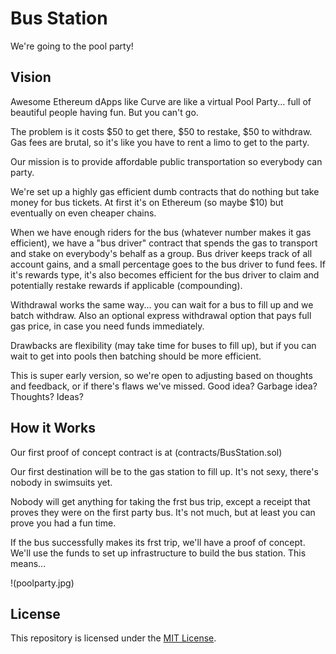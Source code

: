 # Bus Station
We're going to the pool party!
 
## Vision

Awesome Ethereum dApps like Curve are like a virtual Pool Party... full of beautiful people having fun.  But you can't go.

The problem is it costs $50 to get there, $50 to restake, $50 to withdraw.  Gas fees are brutal, so it's like you have to rent a limo to get to the party.

Our mission is to provide affordable public transportation so everybody can party.  

We're set up a highly gas efficient dumb contracts that do nothing but take money for bus tickets.  At first it's on Ethereum (so maybe $10) but eventually on even cheaper chains.

When we have enough riders for the bus (whatever number makes it gas efficient), we have a "bus driver" contract that spends the gas to transport and stake on everybody's behalf as a group.  Bus driver keeps track of all account gains, and a small percentage goes to the bus driver to fund fees.  If it's rewards type, it's also becomes efficient for the bus driver to claim and potentially restake rewards if applicable (compounding).

Withdrawal works the same way... you can wait for a bus to fill up and we batch withdraw.  Also an optional express withdrawal option that pays full gas price, in case you need funds immediately.

Drawbacks are flexibility (may take time for buses to fill up), but if you can wait to get into pools then batching should be more efficient.

This is super early version, so we're open to adjusting based on thoughts and feedback, or if there's flaws we've missed.  Good idea?  Garbage idea?  Thoughts?  Ideas?

## How it Works

Our first proof of concept contract is at (contracts/BusStation.sol)

Our first destination will be to the gas station to fill up.  It's not sexy, there's nobody in swimsuits yet.  

Nobody will get anything for taking the frst bus trip, except a receipt that proves they were on the first party bus.  It's not much, but at least you can prove you had a fun time.

If the bus successfully makes its frst trip, we'll have a proof of concept.  We'll use the funds to set up infrastructure to build the bus station.  This means...

!(poolparty.jpg)

## License

This repository is licensed under the [MIT License](LICENSE).
